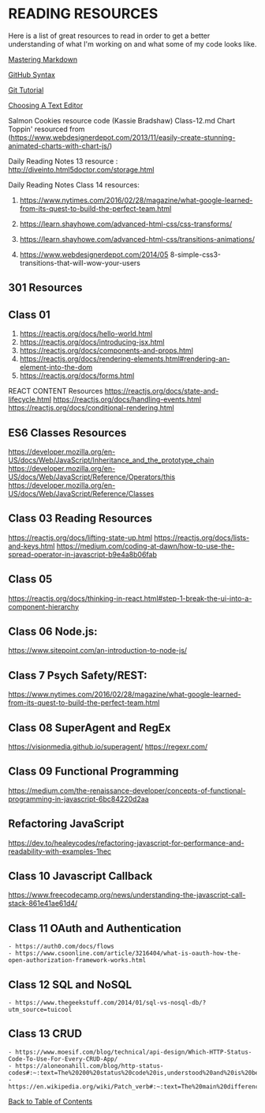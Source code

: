 # READING RESOURCES

Here is a list of great resources to read in order to get a better understanding of what I'm working on and what some of my code looks like.

[Mastering Markdown](https://guides.github.com/features/mastering-markdown)

[GitHub Syntax](https://docs.github.com/en/free-pro-team@latest/github/writing-on-github/basic-writing-and-formatting-syntax)

[Git Tutorial](https://blog.udemy.com/git-tutorial-a-comprehensive-guide/)

[Choosing A Text Editor](https://codefellows.github.io/code-102-guide/curriculum/class-02/Choosing-A-Text-Editor--The-Older-Co)

Salmon Cookies resource code (Kassie Bradshaw)
Class-12.md Chart Toppin' resourced from (https://www.webdesignerdepot.com/2013/11/easily-create-stunning-animated-charts-with-chart-js/)

Daily Reading Notes 13 resource : http://diveinto.html5doctor.com/storage.html

Daily Reading Notes Class 14 resources: 
1. https://www.nytimes.com/2016/02/28/magazine/what-google-learned-from-its-quest-to-build-the-perfect-team.html

2. https://learn.shayhowe.com/advanced-html-css/css-transforms/

3. https://learn.shayhowe.com/advanced-html-css/transitions-animations/

4. https://www.webdesignerdepot.com/2014/05 8-simple-css3-transitions-that-will-wow-your-users

## 301 Resources

## Class 01
1. https://reactjs.org/docs/hello-world.html
2. https://reactjs.org/docs/introducing-jsx.html
3. https://reactjs.org/docs/components-and-props.html
4. https://reactjs.org/docs/rendering-elements.html#rendering-an-element-into-the-dom
5. https://reactjs.org/docs/forms.html

REACT CONTENT Resources
    https://reactjs.org/docs/state-and-lifecycle.html
    https://reactjs.org/docs/handling-events.html
    https://reactjs.org/docs/conditional-rendering.html

## ES6 Classes Resources

https://developer.mozilla.org/en-US/docs/Web/JavaScript/Inheritance_and_the_prototype_chain
https://developer.mozilla.org/en-US/docs/Web/JavaScript/Reference/Operators/this
https://developer.mozilla.org/en-US/docs/Web/JavaScript/Reference/Classes

## Class 03 Reading Resources

https://reactjs.org/docs/lifting-state-up.html
https://reactjs.org/docs/lists-and-keys.html
https://medium.com/coding-at-dawn/how-to-use-the-spread-operator-in-javascript-b9e4a8b06fab

## Class 05

https://reactjs.org/docs/thinking-in-react.html#step-1-break-the-ui-into-a-component-hierarchy

## Class 06 Node.js:

https://www.sitepoint.com/an-introduction-to-node-js/

## Class 7 Psych Safety/REST:

https://www.nytimes.com/2016/02/28/magazine/what-google-learned-from-its-quest-to-build-the-perfect-team.html

## Class 08 SuperAgent and RegEx

https://visionmedia.github.io/superagent/
https://regexr.com/

## Class 09 Functional Programming

https://medium.com/the-renaissance-developer/concepts-of-functional-programming-in-javascript-6bc84220d2aa

## Refactoring JavaScript

https://dev.to/healeycodes/refactoring-javascript-for-performance-and-readability-with-examples-1hec

## Class 10 Javascript Callback

https://www.freecodecamp.org/news/understanding-the-javascript-call-stack-861e41ae61d4/

## Class 11 OAuth and Authentication

    - https://auth0.com/docs/flows
    - https://www.csoonline.com/article/3216404/what-is-oauth-how-the-open-authorization-framework-works.html

## Class 12 SQL and NoSQL

    - https://www.thegeekstuff.com/2014/01/sql-vs-nosql-db/?utm_source=tuicool

## Class 13 CRUD

    - https://www.moesif.com/blog/technical/api-design/Which-HTTP-Status-Code-To-Use-For-Every-CRUD-App/
    - https://aloneonahill.com/blog/http-status-codes#:~:text=The%20200%20status%20code%20is,understood%20and%20is%20being%20processed.&text=A%20201%20status%20code%20indicates,for%20example%20a%20new%20page
    - https://en.wikipedia.org/wiki/Patch_verb#:~:text=The%20main%20difference%20between%20the,instructions%20to%20modify%20the%20resource

[Back to Table of Contents](/README.md)